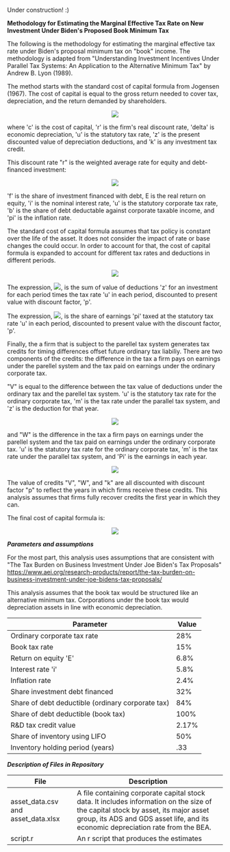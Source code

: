 Under construction! :)

**Methodology for Estimating the Marginal Effective Tax Rate on New Investment Under Biden's Proposed Book Minimum Tax**

The following is the methodology for estimating the marginal effective tax rate under Biden's proposal minimum tax on "book" income. The methodology is adapted from "Understanding Investment Incentives Under Parallel Tax Systems: An Application to the Alternative Minimum Tax" by Andrew B. Lyon (1989).

The method starts with the standard cost of capital formula from Jogensen (1967). The cost of capital is equal to the gross return needed to cover tax, depreciation, and the return demanded by shareholders.

<div align="center"><img src="https://render.githubusercontent.com/render/math?math=c=\frac{(r %2B\delta)(1-uz-k)}{(1-u)}"></div>

where 'c' is the cost of capital, 'r' is the firm's real discount rate, 'delta' is economic depreciation, 'u' is the statutory tax rate, 'z' is the present discounted value of depreciation deductions, and 'k' is any investment tax credit.

This discount rate "r" is the weighted average rate for equity and debt-financed investment:

<div align="center"><img src="https://render.githubusercontent.com/render/math?math=r=E(1-f)%2bf(i(1-ub)-\pi)"></div>

'f' is the share of investment financed with debt, E is the real return on equity, 'i' is the nominal interest rate, 'u' is the statutory corporate tax rate, 'b' is the share of debt deductable against corporate taxable income, and 'pi' is the inflation rate.

The standard cost of capital formula assumes that tax policy is constant over the life of the asset. It does not consider the impact of rate or base changes the could occur. In order to account for that, the cost of capital formula is expanded to account for different tax rates and deductions in different periods.

<div align="center"><img src="https://render.githubusercontent.com/render/math?math=c=\frac{(r%2B\delta)(1-\sum_{t=0}^nu_tz_tp_t-k_tp_t)}{1-\frac{(\sum_{t=0}^\infty u_t\Pi_tp_t)}{(\sum_{t=0}^\infty \Pi_tp_t)}}"></div>

The expression, <img src="https://render.githubusercontent.com/render/math?math=\sum_{t=0}^nu_tz_tp_t">, is the sum of value of deductions 'z' for an investment for each period times the tax rate 'u' in each period, discounted to present value with discount factor, 'p'.

The expression, <img src="https://render.githubusercontent.com/render/math?math=1-\frac{(\sum_{t=0}^\infty u_t\Pi_tp_t)}{(\sum_{t=0}^\infty \Pi_tp_t)}">, is the share of earnings 'pi' taxed at the statutory tax rate 'u' in each period, discounted to present value with the discount factor, 'p'.

Finally, the a firm that is subject to the parellel tax system generates tax credits for timing differences offset future ordinary tax liabiliy. There are two components of the credits: the difference in the tax a firm pays on earnings under the parellel system and the tax paid on earnings under the ordinary corporate tax.

"V" is equal to the difference between the tax value of deductions under the ordinary tax and the parellel tax system. 'u' is the statutory tax rate for the ordinary corporate tax, 'm' is the tax rate under the parallel tax system, and 'z' is the deduction for that year.

<div align="center"><img src="https://render.githubusercontent.com/render/math?math=v= \sum_{t=p}^nuz_t - \sum_{t=0}^nmz_t"></div>

and "W" is the difference in the tax a firm pays on earnings under the parellel system and the tax paid on earnings under the ordinary corporate tax. 'u' is the statutory tax rate for the ordinary corporate tax, 'm' is the tax rate under the parallel tax system, and 'Pi' is the earnings in each year.

<div align="center"><img src="https://render.githubusercontent.com/render/math?math=w= (m - u)(\sum_{t=p}^\n \Pi_t)"></div>

The value of credits "V", "W", and "k" are all discounted with discount factor "p" to reflect the years in which firms receive these credits. This analysis assumes that firms fully recover credits the first year in which they can.

The final cost of capital formula is:

<div align="center"><img src="https://render.githubusercontent.com/render/math?math=c=\frac{(r%2B\delta)(1-\sum_{t=0}^nu_tz_tp_t-k_tp_t-Vp_t)}{1-\frac{(\sum_{t=0}^\infty u_t\Pi_tp_t-Wp_t)}{(\sum_{t=0}^\infty \Pi_tp_t)}}"></div>

***Parameters and assumptions***

For the most part, this analysis uses assumptions that are consistent with "The Tax Burden on Business Investment Under Joe Biden's Tax Proposals" https://www.aei.org/research-products/report/the-tax-burden-on-business-investment-under-joe-bidens-tax-proposals/

This analysis assumes that the book tax would be structured like an alternative minimum tax. Corporations under the book tax would depreciation assets in line with economic depreciation.

| Parameter | Value |
|---|---|
|Ordinary corporate tax rate|28%|
|Book tax rate|15%|
|Return on equity 'E'| 6.8%|
|Interest rate 'i'|5.8%|
|Inflation rate|2.4%|
|Share investment debt financed|32%|
|Share of debt deductible (ordinary corporate tax)| 84%|
|Share of debt deductible (book tax)|100%|
|R&D tax credit value| 2.17%|
|Share of inventory using LIFO| 50%|
|Inventory holding period (years)| .33|

***Description of Files in Repository***

| File | Description |
|---|---|
|asset_data.csv and asset_data.xlsx| A file containing corporate capital stock data. It includes information on the size of the capital stock by asset, its major asset group, its ADS and GDS asset life, and its economic depreciation rate from the BEA.|
|script.r|An r script that produces the estimates|
